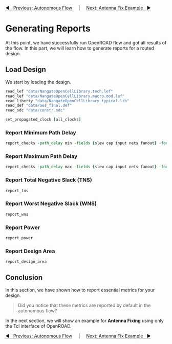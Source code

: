 [:arrow_backward: &nbsp; Previous: Autonomous Flow](../3_rtl_to_gds_autonomous_flow) &nbsp;&nbsp;&nbsp;&nbsp;|&nbsp;&nbsp;&nbsp;&nbsp;        [Next: Antenna Fix Example &nbsp;  :arrow_forward:](../5_antenna_fix_example)

# Generating Reports

At this point, we have successfully run OpenROAD flow and got all results of the flow. In this part, we will learn how to generate reports for a routed design.


## Load Design

We start by loading the design.

```Tcl
read_lef "data/NangateOpenCellLibrary.tech.lef"
read_lef "data/NangateOpenCellLibrary.macro.mod.lef"
read_liberty "data/NangateOpenCellLibrary_typical.lib"
read_def "data/aes_final.def"
read_sdc "data/constr.sdc"

set_propagated_clock [all_clocks]
```

### Report Minimum Path Delay

```Tcl
report_checks -path_delay min -fields {slew cap input nets fanout} -format full_clock_expanded
```

### Report Maximum Path Delay

```Tcl
report_checks -path_delay max -fields {slew cap input nets fanout} -format full_clock_expanded
```

### Report Total Negative Slack (TNS)

```Tcl
report_tns
```

### Report Worst Negative Slack (WNS)

```Tcl
report_wns
```

### Report Power

```Tcl
report_power
```

### Report Design Area

```Tcl
report_design_area
```

## Conclusion
In this section, we have shown how to report essential metrics for your design.

> Did you notice that these metrics are reported by default in the autonomous flow?

In the next section, we will show an example for **Antenna Fixing** using only the Tcl interface of OpenROAD.

[:arrow_backward: &nbsp; Previous: Autonomous Flow](../3_rtl_to_gds_autonomous_flow) &nbsp;&nbsp;&nbsp;&nbsp;|&nbsp;&nbsp;&nbsp;&nbsp;        [Next: Antenna Fix Example &nbsp; :arrow_forward:](../5_antenna_fix_example)